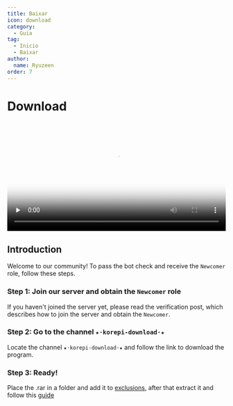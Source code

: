 ```yaml
---
title: Baixar
icon: download
category:
  - Guia
tag:
  - Inicio
  - Baixar
author:
  name: Ryuzeen
order: 7
---
```


# Download

<video controls preload="none" width="100%" poster="https://nextcloud.atruicardona.xyz/s/c3EGqsxpMEzraZM/preview"><source src="https://nextcloud.atruicardona.xyz/s/c3EGqsxpMEzraZM/download" type="video/mp4"></video>

## Introduction

Welcome to our community! To pass the bot check and receive the `Newcomer` role, follow these steps.

### Step 1: Join our server and obtain the `Newcomer` role

If you haven't joined the server yet, please read the verification post, which describes how to join the server and obtain the `Newcomer`.

### Step 2: Go to the channel `★⋅korepi-download⋅★`

Locate the channel `★⋅korepi-download⋅★` and follow the link to download the program.

### Step 3: Ready!

Place the .rar in a folder and add it to [exclusions](../guide/virus.md), after that extract it and follow this [guide](../guide/getkey.md)


